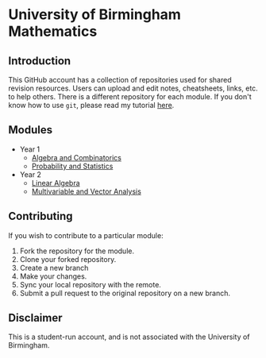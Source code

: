 University of Birmingham Mathematics
====================================

Introduction
------------
This GitHub account has a collection of repositories used for shared revision resources. Users can upload and edit notes, cheatsheets, links, etc. to help others. There is a different repository for each module. If you don't know how to use `git`, please read my tutorial [here](How-to-use-git.md). 

Modules
-------
- Year 1
	- [Algebra and Combinatorics](https://github.com/UoB-Mathematics/Year-1-AC)
	- [Probability and Statistics](https://github.com/UoB-Mathematics/Year-1-PS)
- Year 2
	- [Linear Algebra](https://github.com/UoB-Mathematics/Year-2-LA)
	- [Multivariable and Vector Analysis](https://github.com/UoB-Mathematics/2-MVA)

Contributing
------------
If you wish to contribute to a particular module:
1. Fork the repository for the module.
2. Clone your forked repository.
3. Create a new branch
4. Make your changes.
5. Sync your local repository with the remote.
6. Submit a pull request to the original repository on a new branch.
	
Disclaimer
----------
This is a student-run account, and is not associated with the University of Birmingham.
